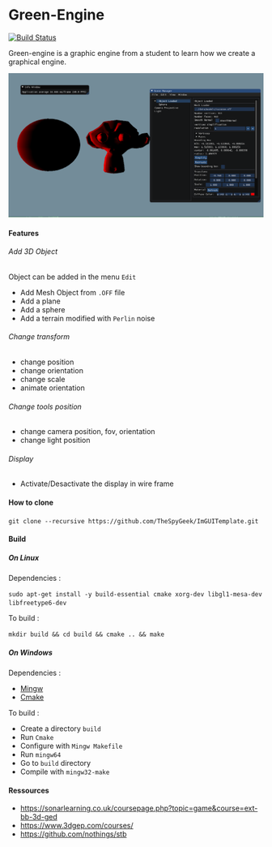 # Green-Engine

[![Build Status](https://travis-ci.com/TheSpyGeek/Green-Engine.svg?token=jqV7mNU927UBqX84KPYx&branch=master)](https://travis-ci.com/TheSpyGeek/Green-Engine)

Green-engine is a graphic engine from a student to learn how we create a graphical engine.

![Green engine](ressources/screenGreenEngine.PNG)

#### Features

###### Add 3D Object

Object can be added in the menu ```Edit```

* Add Mesh Object from ```.OFF``` file
* Add a plane
* Add a sphere
* Add a terrain modified with ```Perlin``` noise

###### Change transform

* change position
* change orientation
* change scale
* animate orientation

###### Change tools position

* change camera position, fov, orientation
* change light position

###### Display

* Activate/Desactivate the display in wire frame


#### How to clone

```git clone --recursive https://github.com/TheSpyGeek/ImGUITemplate.git```

#### Build

##### On Linux

Dependencies :

```sudo apt-get install -y build-essential cmake xorg-dev libgl1-mesa-dev libfreetype6-dev```

To build :

```mkdir build && cd build && cmake .. && make```

##### On Windows

Dependencies :

* [Mingw](https://sourceforge.net/projects/mingw-w64/)
* [Cmake](https://cmake.org/download/)

To build :

* Create a directory ```build```
* Run ```Cmake```
* Configure with ```Mingw Makefile```
* Run ```mingw64```
* Go to ```build``` directory
* Compile with ```mingw32-make```

#### Ressources

* https://sonarlearning.co.uk/coursepage.php?topic=game&course=ext-bb-3d-ged
* https://www.3dgep.com/courses/
* https://github.com/nothings/stb
